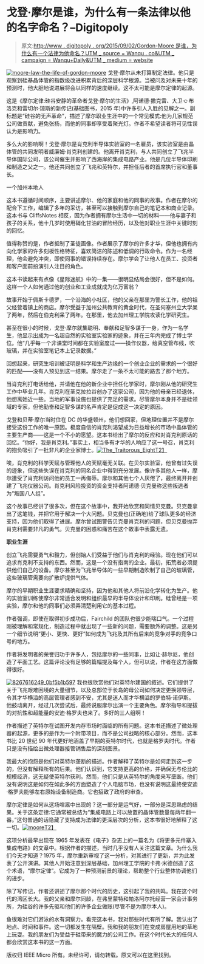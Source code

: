 # 戈登·摩尔是谁，为什么有一条法律以他的名字命名？–Digitopoly

> 原文:[http://www . digitopoly . org/2015/09/02/Gordon-Moore 是谁，为什么有一个法律为他命名？UTM _ source = Wanqu . co&UTM _ campaign = Wanqu+Daily&UTM _ medium = website](http://www.digitopoly.org/2015/09/02/who-is-gordon-moore-and-why-is-there-a-law-named-for-him/?utm_source=wanqu.co&utm_campaign=Wanqu+Daily&utm_medium=website)

[![moore-law-the-life-of-gordon-moore](../Images/08664fcbbbb2731584e2ece1d1addb37.png)](https://digitopoly.files.wordpress.com/2015/09/moore-law-the-life-of-gordon-moore.jpg) 戈登·摩尔从未打算制定法律。他只是观察到硅基晶体管的指数级改进积累背后的深层科学根源。当被问及对未来十年的预测时，他大胆地说进展将会以同样的速度继续。这不太可能是摩尔定律的起源。

这是《摩尔定律:硅谷安静的革命者戈登·摩尔的生活》,阿诺德·撒克雷、大卫·c·布洛克和雷切尔·琼斯的新传记(基础图书，2015 年)中许多引人入胜的见解之一。副标题是“硅谷的无声革命”，描述了摩尔职业生涯中的一个常见模式:他为几家规范公司做贡献，避免张扬，而他的同事却享受着聚光灯。作者不希望读者将可见性误认为是影响力。

多么大的影响啊！戈登·摩尔是肖克利半导体实验室的一名雇员，该实验室是由晶体管的共同发明者威廉姆·肖克利创建的。他离开肖克利，与人共同创立了飞兆半导体国际公司，该公司催生并影响了西海岸的集成电路产业。他是几位半导体印刷和制造之父之一。他还共同创立了飞兆和英特尔，并担任后者的首席执行官和董事长。

一个加州本地人

这本书遵循时间顺序，主要讲述摩尔、他的家庭和他的同事的故事。作者在摩尔的配合下工作，编辑了多年的采访，甚至可以接触到摩尔自己的笔记本和商业记录。这本书与 CliffsNotes 相反，因为作者拥有摩尔生活中一切的材料——他与妻子和孩子的关系，他十几岁时使用硝化甘油的冒险经历，以及他对职业生涯中关键时刻的回忆。

值得称赞的是，作者抵制了圣徒画像。作者展示了摩尔的许多才华，但他也拥有内向化学家的许多刻板性格特征，喜欢简洁的陈述和低调的行政命令。作为一名经理，他会避免冲突，即使同事的错误持续存在。摩尔学会了让他人在员工、投资者和客户面前扮演引人注目的角色。

这本书读起来有点像《星际迷航》中的一集——很明显结局会很好，但不是如何。这样一个人如何通过他的创业和工业成就成为亿万富翁？

故事开始于佩斯卡德罗，一个沿海的小社区，他的父亲在那里为警长工作，他的祖父经营着镇上的商店。摩尔受益于加州公共教育的黄金时代，在圣何塞州立大学呆了两年，然后在伯克利呆了两年。在那里，他去加州理工学院攻读化学研究生。

甚至在很小的时候，戈登·摩尔就集聪明、奉献和足智多谋于一身，作为一名学生，他显示出成为一名超自然的实验室实验家的迹象，并在三年内完成了博士学位。他“几乎每一个非课堂时间都在实验室度过——操作仪器，给真空管布线，吹玻璃，并在实验室笔记本上记录数据。”

回想起来，研究生培训被证明是科学和生产边缘的一个创业企业的需求的一个很好的匹配——没有人预见到这一结果。摩尔走了一条不太可能的路去了那个地方。

当肖克利打电话给他，并请他在他的新企业中担任化学家时，摩尔刚从他的研究生工作中毕业几年。肖克利在圣克拉拉谷创办了这家公司，因为他的母亲已经退休，他想离她近一些。当地的军事设施也提供了充足的需求。尽管摩尔本身并不是硅领域的专家，但他勤奋和足智多谋的名声肯定是促成这一决定的原因。

戈登和贝蒂·摩尔当时住在 DC 的华盛顿州，他们想回家，但地理位置并不是摩尔接受这份工作的唯一原因。极度自信的肖克利渴望成为日益增长的市场中晶体管的主要生产商——这是一个不小的愿望。这本书给出了摩尔的反应和对肖克利原话的回忆。“你好，我是肖克利。”事实上，相当多有才华的人响应了这一号召，肖克利的抱负吸引了一批非凡的企业家博士。[![The_Traitorous_Eight](../Images/9757844f8a0609e9b7ec8105175015b6.png)T2】](https://digitopoly.files.wordpress.com/2015/09/the_traitorous_eight.jpg)

唉，肖克利的科学天赋与管理他人的天赋毫无关联。在贝尔实验室，他曾有过失误的迹象，但这些失误在肖克利的同名企业中得到充分发展。像许多其他人一样，摩尔遭受了肖克利访问他的员工一再侮辱。摩尔和其他七个人厌倦了，最终离开并创建了飞兆仪器公司。肖克利风险投资的资金支持者阿诺德·贝克曼称这些叛逃者为“叛国八人组”。

这个故事已经讲了很多次，但在这个故事中，我开始欣赏和同情贝克曼。贝克曼拿出了这笔钱，并把它用于解决一个大问题。贝克曼也(正确地)给了球队更多的经济支持，因为他们取得了进展。摩尔曾试图警告贝克曼肖克利的问题，但贝克曼抛弃肖克利需要非凡的勇气。贝克曼的困惑和痛苦在这个故事中表露无遗。

**职业生涯**

创立飞兆需要勇气和毅力，但创始人们受益于他们与肖克利的经验。现在他们可以追求肖克利不支持的东西。然而，这是一个没有指南的企业。最初，拓荒者必须提供他们自己的设备。摩尔甚至为飞兆半导体的一些早期制造吹制了自己的玻璃管，这些玻璃管需要向扩散炉提供气体。

摩尔的早期职业生涯要求精确和坚持，因为他和其他人将前沿化学转化为生产。他的实验室训练使摩尔非常适合发明和组织最早的半导体设计和印刷。硅曾经是一项实验，摩尔和他的同事们必须弄清楚利用它的基本过程。

作者强调，即使在取得初步成功后，Fairchild 的团队也很少能喘口气。一个过程刚被理解和常规化，制造过程中就出现了一些新的问题，需要额外的调整。这是另一个细节说明“更小、更快、更好”如何成为飞兆及其所有后来的竞争对手的竞争口号的地方。

作者将发明者的荣誉归功于许多人，包括摩尔的一些同事，比如让·赫尔尼，他创造了平面工艺。这篇评论没有足够的篇幅提及每个人，但可以说，作者在这方面做得很好。

[![8267616249_0bf5b1b597](../Images/b45f81d14936c3e0d4ceb3c9f8724933.png)](http://www.digitopoly.org/wp-content/uploads/2015/09/8267616249_0bf5b1b597.jpg) 我也很欣赏他们对英特尔建国的叙述。它们提供了关于飞兆艰难困境的大量细节，以及总部位于长岛的母公司如何决定更换领导层，令其才华横溢的高层管理者感到不安，尤其是迷人而才华横溢的罗伯特·诺伊斯。他鼓动离开，经过几次尝试后，最终说服摩尔出演一个主要角色。摩尔指导和提拔的对抗性和超能量的安迪·格罗夫也来了。多好的三人组啊！

作者描述了英特尔在试图开发内存市场时面临的所有问题。这本书还描述了微处理器的起源，更多的是作为一个附带项目，而不是公司战略的核心部分。然而，这本书比 20 世纪 90 年代更好地涵盖了早期的英特尔时代，也就是格罗夫时代。作者只是没有描绘出微处理器接管销售后的深刻图景。

我最大的抱怨是他们对英特尔垄断的描述。作者解释了英特尔是如何走到这一步的，但没有解释所有的后果。他们认识到，它支持更高的价格，并确保无与伦比的规模经济，这无疑使英特尔获利。然而，他们只是从英特尔的角度来写垄断。他们没有说明这是如何在如此多的方面塑造了个人电脑市场，也没有说明这最终使安迪·格罗夫能够左右原始设备制造商。它也招致了政府的审查。

摩尔定律是如何从这场喧嚣中出现的？这一部分是运气好，一部分是深思熟虑的结果。关于这条定律:它通常被总结为“集成电路上可以放置的晶体管数量每两年翻一番。”这句普通的话隐藏了支持成为法律的更深层次的分析，这本书很好地解释了这一切。[![moore](../Images/e7cf9550ad88a577fb9eeb23d729bd6a.png)T2】](https://digitopoly.files.wordpress.com/2015/09/moore.jpg)

这项分析最早出现在 1965 年发表在《电子》杂志上的一篇名为《将更多元件塞入集成电路》的文章中。根据作者的描述，当时几乎没有人关注这篇文章。为什么我们今天才知道？1975 年，摩尔重新审视了这一分析，对其进行了更新，并为此发表了公开演讲。其他人开始注意到深层基础，加州理工学院的卡弗·米德创造了这个术语，“摩尔定律”。它成为了一种预测前景的理论，帮助整个行业整体协调他们的进步。

除了写传记，作者还讲述了摩尔那个时代的历史，这引起了我的共鸣。我在这个时代的湾区长大。我的父亲和摩尔同龄，在弗里蒙特和帕洛阿尔托经营一家会计事务所，为硅谷的许多先驱和他们的许多企业做账(尽管不是为摩尔本人)。

鱼很难对它们游泳的水有洞察力。看完这本书，我对那些时代有所了解。我认出了地点、时间和事件。这一切都发生在隔壁。我和我的朋友们在变成房屋用地的草地上玩耍。我的朋友们为受益于硅带来的魔力的公司工作。在这个时代长大的任何人都会欣赏这本书的这一方面。

版权归 IEEE Micro 所有。未经许可，请勿转载。原文可以在这里找到。